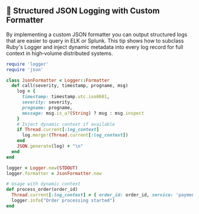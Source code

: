 ## 🔧 Structured JSON Logging with Custom Formatter

By implementing a custom JSON formatter you can output structured logs that are easier to query in ELK or Splunk. This tip shows how to subclass Ruby's Logger and inject dynamic metadata into every log record for full context in high‑volume distributed systems.

```ruby
require 'logger'
require 'json'

class JsonFormatter < Logger::Formatter
  def call(severity, timestamp, progname, msg)
    log = {
      timestamp: timestamp.utc.iso8601,
      severity: severity,
      progname: progname,
      message: msg.is_a?(String) ? msg : msg.inspect
    }
    # Inject dynamic context if available
    if Thread.current[:log_context]
      log.merge!(Thread.current[:log_context])
    end
    JSON.generate(log) + "\n"
  end
end

logger = Logger.new(STDOUT)
logger.formatter = JsonFormatter.new

# Usage with dynamic context
def process_order(order_id)
  Thread.current[:log_context] = { order_id: order_id, service: 'payment' }
  logger.info("Order processing started")
end
```